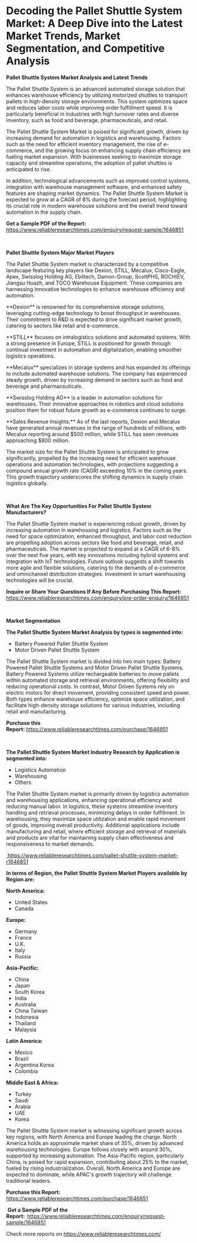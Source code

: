 <p><h1>Decoding the Pallet Shuttle System Market: A Deep Dive into the Latest Market Trends, Market Segmentation, and Competitive Analysis</h1></p><p><strong>Pallet Shuttle System Market Analysis and Latest Trends</strong></p>
<p><p>The Pallet Shuttle System is an advanced automated storage solution that enhances warehouse efficiency by utilizing motorized shuttles to transport pallets in high-density storage environments. This system optimizes space and reduces labor costs while improving order fulfillment speed. It is particularly beneficial in industries with high turnover rates and diverse inventory, such as food and beverage, pharmaceuticals, and retail.</p><p>The Pallet Shuttle System Market is poised for significant growth, driven by increasing demand for automation in logistics and warehousing. Factors such as the need for efficient inventory management, the rise of e-commerce, and the growing focus on enhancing supply chain efficiency are fueling market expansion. With businesses seeking to maximize storage capacity and streamline operations, the adoption of pallet shuttles is anticipated to rise.</p><p>In addition, technological advancements such as improved control systems, integration with warehouse management software, and enhanced safety features are shaping market dynamics. The Pallet Shuttle System Market is expected to grow at a CAGR of 8% during the forecast period, highlighting its crucial role in modern warehouse solutions and the overall trend toward automation in the supply chain.</p></p>
<p><strong>Get a Sample PDF of the Report:&nbsp;</strong> <a href="https://www.reliableresearchtimes.com/enquiry/request-sample/1646851?utm_campaign=2627&utm_medium=2&utm_source=Github&utm_content=ia&utm_term=11042025&utm_id=pallet-shuttle-system">https://www.reliableresearchtimes.com/enquiry/request-sample/1646851</a></p>
<p>&nbsp;</p>
<p><strong>Pallet Shuttle System Major Market Players</strong></p>
<p><p>The Pallet Shuttle System market is characterized by a competitive landscape featuring key players like Dexion, STILL, Mecalux, Cisco-Eagle, Apex, Swisslog Holding AG, Ebiltech, Damon-Group, ScottPHS, ROCHIEV, Jiangsu Huazh, and TOCO Warehouse Equipment. These companies are harnessing innovative technologies to enhance warehouse efficiency and automation.</p><p>**Dexion** is renowned for its comprehensive storage solutions, leveraging cutting-edge technology to boost throughput in warehouses. Their commitment to R&D is expected to drive significant market growth, catering to sectors like retail and e-commerce. </p><p>**STILL** focuses on intralogistics solutions and automated systems. With a strong presence in Europe, STILL is positioned for growth through continual investment in automation and digitalization, enabling smoother logistics operations.</p><p>**Mecalux** specializes in storage systems and has expanded its offerings to include automated warehouse solutions. The company has experienced steady growth, driven by increasing demand in sectors such as food and beverage and pharmaceuticals.</p><p>**Swisslog Holding AG** is a leader in automation solutions for warehouses. Their innovative approaches in robotics and cloud solutions position them for robust future growth as e-commerce continues to surge.</p><p>**Sales Revenue Insights:** As of the last reports, Dexion and Mecalux have generated annual revenues in the range of hundreds of millions, with Mecalux reporting around $500 million, while STILL has seen revenues approaching $800 million. </p><p>The market size for the Pallet Shuttle System is anticipated to grow significantly, propelled by the increasing need for efficient warehouse operations and automation technologies, with projections suggesting a compound annual growth rate (CAGR) exceeding 10% in the coming years. This growth trajectory underscores the shifting dynamics in supply chain logistics globally.</p></p>
<p>&nbsp;</p>
<p><strong>What Are The Key Opportunities For Pallet Shuttle System Manufacturers?</strong></p>
<p><p>The Pallet Shuttle System market is experiencing robust growth, driven by increasing automation in warehousing and logistics. Factors such as the need for space optimization, enhanced throughput, and labor cost reduction are propelling adoption across sectors like food and beverage, retail, and pharmaceuticals. The market is projected to expand at a CAGR of 6-8% over the next five years, with key innovations including hybrid systems and integration with IoT technologies. Future outlook suggests a shift towards more agile and flexible solutions, catering to the demands of e-commerce and omnichannel distribution strategies. Investment in smart warehousing technologies will be crucial.</p></p>
<p><strong>Inquire or Share Your Questions If Any Before Purchasing This Report:</strong> <a href="https://www.reliableresearchtimes.com/enquiry/pre-order-enquiry/1646851?utm_campaign=2627&utm_medium=2&utm_source=Github&utm_content=ia&utm_term=11042025&utm_id=pallet-shuttle-system">https://www.reliableresearchtimes.com/enquiry/pre-order-enquiry/1646851</a></p>
<p>&nbsp;</p>
<p><strong>Market Segmentation</strong></p>
<p><strong>The Pallet Shuttle System Market Analysis by types is segmented into:</strong></p>
<p><ul><li>Battery Powered Pallet Shuttle System</li><li>Motor Driven Pallet Shuttle System</li></ul></p>
<p><p>The Pallet Shuttle System market is divided into two main types: Battery Powered Pallet Shuttle Systems and Motor Driven Pallet Shuttle Systems. Battery Powered Systems utilize rechargeable batteries to move pallets within automated storage and retrieval environments, offering flexibility and reducing operational costs. In contrast, Motor Driven Systems rely on electric motors for direct movement, providing consistent speed and power. Both types enhance warehouse efficiency, optimize space utilization, and facilitate high-density storage solutions for various industries, including retail and manufacturing.</p></p>
<p><strong>Purchase this Report:&nbsp;</strong><a href="https://www.reliableresearchtimes.com/purchase/1646851?utm_campaign=2627&utm_medium=2&utm_source=Github&utm_content=ia&utm_term=11042025&utm_id=pallet-shuttle-system">https://www.reliableresearchtimes.com/purchase/1646851</a></p>
<p>&nbsp;</p>
<p><strong>The Pallet Shuttle System Market Industry Research by Application is segmented into:</strong></p>
<p><ul><li>Logistics Automation</li><li>Warehousing</li><li>Others</li></ul></p>
<p><p>The Pallet Shuttle System market is primarily driven by logistics automation and warehousing applications, enhancing operational efficiency and reducing manual labor. In logistics, these systems streamline inventory handling and retrieval processes, minimizing delays in order fulfillment. In warehousing, they maximize space utilization and enable rapid movement of goods, improving overall productivity. Additional applications include manufacturing and retail, where efficient storage and retrieval of materials and products are vital for maintaining supply chain effectiveness and responsiveness to market demands.</p></p>
<p><a href="https://www.reliableresearchtimes.com/pallet-shuttle-system-market-r1646851?utm_campaign=2627&utm_medium=2&utm_source=Github&utm_content=ia&utm_term=11042025&utm_id=pallet-shuttle-system">&nbsp;https://www.reliableresearchtimes.com/pallet-shuttle-system-market-r1646851</a></p>
<p><strong>In terms of Region, the Pallet Shuttle System Market Players available by Region are:</strong></p>
<p>
    <p> <strong> North America: </strong>
        <ul>
            <li>United States</li>
            <li>Canada</li>
        </ul>
        </p> 
    <p> <strong> Europe: </strong>
        <ul>
            <li>Germany</li>
            <li>France</li>
            <li>U.K.</li>
            <li>Italy</li>
            <li>Russia</li>
        </ul>
        </p> 
    <p> <strong> Asia-Pacific: </strong>
        <ul>
            <li>China</li>
            <li>Japan</li>
            <li>South Korea</li>
            <li>India</li>
            <li>Australia</li>
            <li>China Taiwan</li>
            <li>Indonesia</li>
            <li>Thailand</li>
            <li>Malaysia</li>
        </ul>
        </p> 
    <p> <strong> Latin America: </strong>
        <ul>
            <li>Mexico</li>
            <li>Brazil</li>
            <li>Argentina Korea</li>
            <li>Colombia</li>
        </ul>
        </p> 
    <p> <strong> Middle East & Africa: </strong>
        <ul>
            <li>Turkey</li>
            <li>Saudi</li>
            <li>Arabia</li>
            <li>UAE</li>
            <li>Korea</li>
        </ul>
    </p>
    </p>
<p><p>The Pallet Shuttle System market is witnessing significant growth across key regions, with North America and Europe leading the charge. North America holds an approximate market share of 35%, driven by advanced warehousing technologies. Europe follows closely with around 30%, supported by increasing automation. The Asia-Pacific region, particularly China, is poised for rapid expansion, contributing about 25% to the market, fueled by rising industrialization. Overall, North America and Europe are expected to dominate, while APAC's growth trajectory will challenge traditional leaders.</p></p>
<p><strong>Purchase this Report: </strong><a href="https://www.reliableresearchtimes.com/purchase/1646851?utm_campaign=2627&utm_medium=2&utm_source=Github&utm_content=ia&utm_term=11042025&utm_id=pallet-shuttle-system">https://www.reliableresearchtimes.com/purchase/1646851</a></p>
<p>&nbsp;<strong>Get a Sample PDF of the Report:&nbsp;&nbsp;</strong><a href="https://www.reliableresearchtimes.com/enquiry/request-sample/1646851?utm_campaign=2627&utm_medium=2&utm_source=Github&utm_content=ia&utm_term=11042025&utm_id=pallet-shuttle-system">https://www.reliableresearchtimes.com/enquiry/request-sample/1646851</a></p>
<p><strong></strong></p>
<p>Check more reports on <a href="https://www.reliableresearchtimes.com/?utm_campaign=2627&utm_medium=2&utm_source=Github&utm_content=ia&utm_term=11042025&utm_id=pallet-shuttle-system">https://www.reliableresearchtimes.com/</a></p>